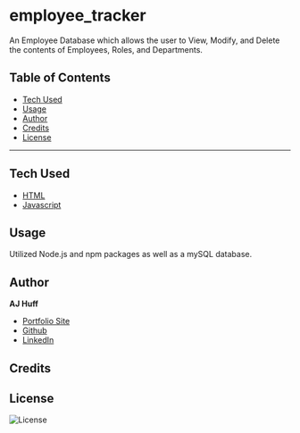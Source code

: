 # employee_tracker

An Employee Database which allows the user to View, Modify, and Delete the contents of Employees, Roles, and Departments.

## Table of Contents

* [Tech Used](#tech_used)
* [Usage](#usage)
* [Author](#author)
* [Credits](#credits)
* [License](#license)

----

## Tech Used

* [HTML](https://developer.mozilla.org/en-US/docs/Web/HTML)
* [Javascript](https://developer.mozilla.org/en-US/docs/Web/JavaScript)

## Usage
 
 Utilized Node.js and npm packages as well as a mySQL database.



## Author

**AJ Huff** 

- [Portfolio Site](#)
- [Github](https://github.com/ajhuff7)
- [LinkedIn](https://www.linkedin.com/in/aj-huff-7696b14b/)

## Credits



## License

![License](https://img.shields.io/badge/License-MIT-brightgreen) 